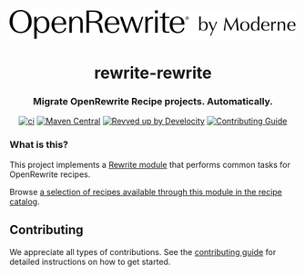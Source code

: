 <p align="center">
  <a href="https://docs.openrewrite.org">
    <picture>
      <source media="(prefers-color-scheme: dark)" srcset="https://github.com/openrewrite/rewrite/raw/main/doc/logo-oss-dark.svg">
      <source media="(prefers-color-scheme: light)" srcset="https://github.com/openrewrite/rewrite/raw/main/doc/logo-oss-light.svg">
      <img alt="OpenRewrite Logo" src="https://github.com/openrewrite/rewrite/raw/main/doc/logo-oss-light.svg" width='600px'>
    </picture>
  </a>
</p>

<div align="center">
  <h1>rewrite-rewrite</h1>
  <h3>Migrate OpenRewrite Recipe projects. Automatically.</h3>
</div>

<div align="center">

<!-- Keep the gap above this line, otherwise they won't render correctly! -->

[![ci](https://github.com/openrewrite/rewrite-rewrite/actions/workflows/ci.yml/badge.svg)](https://github.com/openrewrite/rewrite-rewrite/actions/workflows/ci.yml)
[![Maven Central](https://img.shields.io/maven-central/v/org.openrewrite.recipe/rewrite-rewrite.svg)](https://mvnrepository.com/artifact/org.openrewrite.recipe/rewrite-rewrite)
[![Revved up by Develocity](https://img.shields.io/badge/Revved%20up%20by-Develocity-06A0CE?logo=Gradle&labelColor=02303A)](https://ge.openrewrite.org/scans)
[![Contributing Guide](https://img.shields.io/badge/Contributing-Guide-informational)](https://github.com/openrewrite/.github/blob/main/CONTRIBUTING.md)
</div>

### What is this?

This project implements a [Rewrite module](https://github.com/openrewrite/rewrite) that performs common tasks for OpenRewrite recipes.

Browse [a selection of recipes available through this module in the recipe catalog](https://docs.openrewrite.org/recipes/java/Recipe).

## Contributing

We appreciate all types of contributions. See the [contributing guide](https://github.com/openrewrite/.github/blob/main/CONTRIBUTING.md) for detailed instructions on how to get started.
